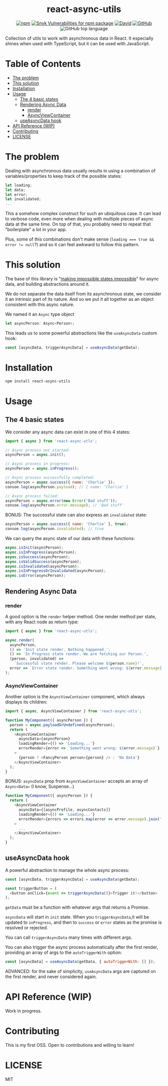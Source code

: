 <h1 align="center">react-async-utils</h1>
<p align="center">
<a href="https://www.npmjs.com/package/react-async-utils"><img alt="npm" src="https://img.shields.io/npm/v/react-async-utils.svg"></a>
<a href="https://snyk.io/vuln/npm:react-async-utils"><img alt="Snyk Vulnerabilities for npm package" src="https://img.shields.io/snyk/vulnerabilities/npm/react-async-utils.svg"></a>
<a href="https://david-dm.org/carlosgines/react-async-utils"><img alt="David" src="https://img.shields.io/david/carlosgines/react-async-utils.svg"></a>
<a href="https://github.com/CarlosGines/react-async-utils/blob/master/LICENSE"><img alt="GitHub" src="https://img.shields.io/github/license/carlosgines/react-async-utils.svg"></a>
<img alt="GitHub top language" src="https://img.shields.io/github/languages/top/carlosgines/react-async-utils.svg">
</p>
Collection of utils to work with asynchronous data in React. It especially shines when used with TypeScript, but it can be used with JavaScript.

# Table of Contents

- [The problem](#the-problem)
- [This solution](#this-solution)
- [Installation](#installation)
- [Usage](#usage)
  - [ The 4 basic states](#the-4-basic-states)
  - [Rendering Async Data](#rendering-async-data)
    - [render](#render)
    - [AsyncViewContainer](#AsyncViewContainer)
  - [useAsyncData hook](#useAsyncData-hook)
- [API Reference (WIP)](<#api-reference-(wip)>)
- [Contributing](#contributing)
- [LICENSE](#license)

# The problem

Dealing with asynchronous data usually results in using a combination of variables/properties to keep track of the possible states:

```javascript
let loading;
let data;
let error;
let invalidated;
...
```

This a somehow complex construct for such an ubiquitous case. It can lead to verbose code, even more when dealing with multiple pieces of async data at the same time. On top of that, you probably need to repeat that "boilerplate" a lot in your app.

Plus, some of this combinations don't make sense (`loading === true && error != null`?) and so it can feel awkward to follow this pattern.

# This solution

The base of this library is "[making impossible states impossible](https://blog.kentcdodds.com/make-impossible-states-impossible-cf85b97795c1)" for async data, and building abstractions around it.

We do not separate the data itself from its asynchronous state, we consider it an intrinsic part of its nature. And so we put it all together as an object consistent with this async nature.

We named it an `Async` type object

```typescript
let asyncPerson: Async<Person>;
```

This leads us to some powerful abstractions like the `useAsyncData` custom hook:

```javascript
const [asyncData, triggerAsyncData] = useAsyncData(getData);
```

# Installation

```bash
npm install react-async-utils
```

# Usage

## The 4 basic states

We consider any async data can exist in one of this 4 states:

```javascript
import { async } from 'react-async-utls';

// Async process not started:
asyncPerson = async.init();

// Async process in progress:
asyncPerson = async.inProgress();

// Async process successfully completed:
asyncPerson = async.success({ name: 'Charlie' });
consoe.log(asyncPerson.payload); // { name: 'Charlie' }

// Async process failed:
asyncPerson = async.error(new Error('Bad stuff'));
consoe.log(asyncPerson.error.message); // 'Bad stuff'
```

BONUS: The successful state can also express an `invalidated` state:

```javascript
asyncPerson = async.success({ name: 'Charlie' }, true);
consoe.log(asyncPerson.invalidated); // true
```

We can query the async state of our data with these functions:

```javascript
async.isInit(asyncPerson);
async.isInProgress(asyncPerson);
async.isSuccess(asyncPerson);
async.isValidSuccess(asyncPerson);
async.isInvalidated(asyncPerson);
async.isInProgressOrInvalidated(asyncPerson);
async.isError(asyncPerson);
```

## Rendering Async Data

### render

A good option is the `render` helper method. One render method per state, with any React node as return type:

```javascript
import { async } from 'react-async-utls';

async.render(
  asyncPerson,
  () => 'Init state render. Nothing happened.',
  () => 'In Progress state render. We are fetching our Person.',
  (person, invalidated) =>
    `Successful state render. Please welcome ${person.name}!`,
  error => `Error state render. Something went wrong: ${error.message}`,
);
```

### AsyncViewContainer

Another option is the `AsyncViewContainer` component, which always displays its children:

```javascript
import { async, AsyncViewContainer } from 'react-async-utls';

function MyComponent({ asyncPerson }) {
  person = async.payloadOrUndefined(asyncPerson);
  return (
    <AsyncViewContainer
      asyncData={asyncPerson}
      loadingRender={() => 'Loading...'}
      errorRender={error => `Something went wrong: ${error.message}`}
    >
      {person ? <FancyPerson person={person} /> : 'No Data'}
    </AsyncViewContainer>
  );
}
```

BONUS: `asyncData` prop from `AsyncViewContainer` accepts an array of `Async<Data>` (I know, Suspense...)

```javascript
function MyComponent({ asyncPerson }) {
  return (
    <AsyncViewContainer
      asyncData={[asyncProfile, asyncContacts]}
      loadingRender={() => 'Loading...'}
      errorRender={errors => errors.map(error => error.message).join(' AND ')}
    >
      ...
    </AsyncViewContainer>
  );
}
```

## useAsyncData hook

A powerful abstraction to manage the whole async process:

```javascript
const [asyncData, triggerAsyncData] = useAsyncData(getData);

const triggerButton = (
  <button onClick={event => triggerAsyncData()}>Trigger it!</button>
);
```

`getData` must be a function with whatever args that returns a Promise.

`asyncData` will start in `init` state. When you `triggerAsyncData`,it will be updated to `inProgress`, and then to `success` or `error` states as the promise is resolved or rejected.

You can call `triggerAsyncData` many times with different args.

You can also trigger the async process automatically after the first render, providing an array of args to the `autoTriggerWith` option:

```javascript
const [asyncData] = useAsyncData(getData, { autoTriggerWith: [] });
```

ADVANCED: for the sake of simplicity, `useAsyncData` args are captured on the first render, and never considered again.

# API Reference (WIP)

Work in progress.

# Contributing

This is my first OSS. Open to contributions and willing to learn!

# LICENSE

MIT
